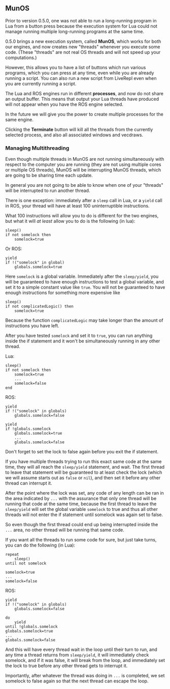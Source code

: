 ## MunOS

Prior to version 0.5.0, one was not able to run a long-running program in Lua from a button press because the execution system for Lua could not manage running multiple long-running programs at the same time.

0.5.0 brings a new execution system, called **MunOS**, which works for both our engines, and now creates new "threads" whenever you execute some code. (These "threads" are not real OS threads and will not speed up your computations.) 

However, this allows you to have a list of buttons which run various programs, which you can press at any time, even while you are already running a script. You can also run a new script from LiveRepl even when you are currently running a script.

The Lua and ROS engines run in different **processes**, and now do not share an output buffer. This means that output your Lua threads have produced will not appear when you have the ROS engine selected.

In the future we will give you the power to create multiple processes for the same engine.

Clicking the **Terminate** button will kill all the threads from the currently selected process, and also all associated windows and vecdraws.

### Managing Multithreading
Even though multiple threads in MunOS are not running simultaneously with respect to the computer you are running (they are not using multiple cores or multiple OS threads), MunOS will be interrupting MunOS threads, which are going to be sharing time each update.

In general you are not going to be able to know when one of your "threads" will be interrupted to run another thread.

There is one exception: immediately after a `sleep` call in Lua, or a `yield` call in ROS, your thread will have at least 100 uninterruptible instructions.

What 100 instructions will allow you to do is different for the two engines, but what it will _at least_ allow you to do is the following (in lua):
```
sleep()
if not somelock then
    somelock=true
```
Or ROS:
```
yield
if !("somelock" in global)
    globals.somelock=true
```
Here `somelock` is a global variable. Immediately after the `sleep/yield`, you will be guaranteed to have enough instructions to test a global variable, and set it to a simple constant value like `true`. You will not be guaranteed to have enough instructions for something more expensive like
```
sleep()
if not complicatedLogic() then
    somelock=true
```

Because the function `complicatedLogic` may take longer than the amount of instructions you have left.

After you have tested `somelock` and set it to `true`, you can run anything inside the if statement and it won't be simultaneously running in any other thread.

Lua:
```
sleep()
if not somelock then
    somelock=true
    ...
    somelock=false
end
```
ROS:
```
yield
if !("somelock" in globals)
    globals.somelock=false

yield
if !globals.somelock
    globals.somelock=true
    ...
    globals.somelock=false
```
Don't forget to set the lock to false again before you exit the if statement.

If you have multiple threads trying to run this exact same code at the same time, they will all reach the `sleep/yield` statement, and wait. The first thread to leave that statement will be guaranteed to at least check the lock (which we will assume starts out as `false` or `nil`), and then set it before any other thread can interrupt it.

After the point where the lock was set, any code of any length can be ran in the area indicated by `...` with the assurance that only one thread will be running that code at the same time, because the first thread to leave the `sleep/yield` will set the global variable `somelock` to true and thus all other threads will not enter the if statement until somelock was again set to false.

So even though the first thread could end up being interrupted inside the `...` area, no other thread will be running that same code.

If you want all the threads to run some code for sure, but just take turns, you can do the following (in Lua):
```
repeat 
    sleep()
until not somelock

somelock=true
...
somelock=false
```
ROS:
```
yield
if !("somelock" in globals)
    globals.somelock=false

do
    yield
until !globals.somelock
globals.somelock=true
...
globals.somelock=false
```

And this will have every thread wait in the loop until their turn to run, and any time a thread returns from `sleep/yield`, it will immediately check somelock, and if it was false, it will break from the loop, and immediately set the lock to true before any other thread gets to interrupt it.

Importantly, after whatever the thread was doing in `...` is completed, we set somelock to false again so that the next thread can escape the loop.